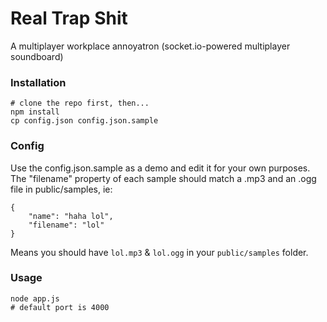 # Real Trap Shit
A multiplayer workplace annoyatron (socket.io-powered multiplayer soundboard)


### Installation
    # clone the repo first, then...
    npm install
    cp config.json config.json.sample

### Config
Use the config.json.sample as a demo and edit it for your own purposes.
The "filename" property of each sample should match a .mp3 and an .ogg file in public/samples, ie:

    {
        "name": "haha lol",
        "filename": "lol"
    }

Means you should have `lol.mp3` & `lol.ogg` in your `public/samples` folder.

### Usage
    node app.js
    # default port is 4000
